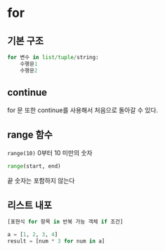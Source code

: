 # for

## 기본 구조
```python
for 변수 in list/tuple/string:
    수행문1
    수행문2
```

## continue
for 문 또한 continue를 사용해서 처음으로 돌아갈 수 있다.

## range 함수
`range(10)`
0부터 10 미만의 숫자

```python
range(start, end)
```
끝 숫자는 포함하지 않는다

## 리스트 내포
```python
[표현식 for 항목 in 반복 가능 객체 if 조건]

a = [1, 2, 3, 4]
result = [num * 3 for num in a]
```